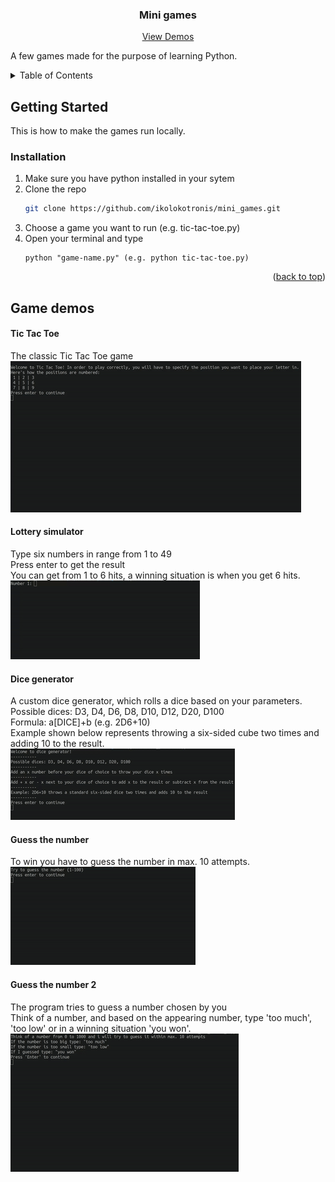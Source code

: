 <div id="top"></div>

  <h3 align="center">Mini games</h3>

  <p align="center">
    <a href="#game-demos">View Demos</a>
  </p>
</div>


A few games made for the purpose of learning Python.



<!-- TABLE OF CONTENTS -->
<details>
  <summary>Table of Contents</summary>
  <ol>
    <li>
      <a href="#getting-started">Getting Started</a>
      <ul>
        <li><a href="#installation">Installation</a></li>
      </ul>
    </li>
    <li><a href="#game-demos">Game demo's</a></li>
  </ol>
</details>




<!-- GETTING STARTED -->
## Getting Started

This is how to make the games run locally.

### Installation

1. Make sure you have python installed in your sytem
2. Clone the repo
   ```sh
   git clone https://github.com/ikolokotronis/mini_games.git
   ```
3. Choose a game you want to run (e.g. tic-tac-toe.py)
4. Open your terminal and type
   ```
   python "game-name.py" (e.g. python tic-tac-toe.py)
   ```
<p align="right">(<a href="#top">back to top</a>)</p>



## Game demos
#### Tic Tac Toe
The classic Tic Tac Toe game  
![](gifs/tic-tac-toe.gif)

#### Lottery simulator
Type six numbers in range from 1 to 49  
Press enter to get the result  
You can get from 1 to 6 hits, a winning situation is when you get 6 hits.  
![](gifs/lottery-simulator.gif)

#### Dice generator
A custom dice generator, which rolls a dice based on your parameters.  
Possible dices: D3, D4, D6, D8, D10, D12, D20, D100  
Formula: a[DICE]+b (e.g. 2D6+10)   
Example shown below represents throwing a six-sided cube two times and adding 10 to the result.  
![](gifs/dice-generator.gif)

#### Guess the number
 To win you have to guess the number in max. 10 attempts.  
![](gifs/guess-the-number.gif)

#### Guess the number 2
The program tries to guess a number chosen by you  
Think of a number, and based on the appearing number, type 'too much', 'too low' or in a winning situation 'you won'.  
![](gifs/guess_the_number_2.gif)    
